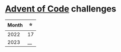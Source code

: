 # [Advent of Code](https://adventofcode.com) challenges
| Month |  ⭐  |
| ----- | ---- |
| 2022  |  17  |
| 2023  |  __  |
